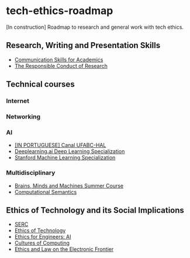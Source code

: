 # tech-ethics-roadmap
[In construction] Roadmap to research and general work with tech ethics.

## Research, Writing and Presentation Skills
- [Communication Skills for Academics](https://ocw.mit.edu/courses/15-289-communication-skills-for-academics-spring-2002/pages/syllabus/)
- [The Responsible Conduct of Research](https://ocw.mit.edu/courses/hst-502-survival-skills-for-researchers-the-responsible-conduct-of-research-spring-2003/)

## Technical courses
### Internet

### Networking

### AI
- [[IN PORTUGUESE] Canal UFABC-HAL](https://www.youtube.com/@ufabchal)
- [Deeplearning.ai Deep Learning Specialization](https://www.coursera.org/specializations/deep-learning)
- [Stanford Machine Learning Specialization](https://www.coursera.org/specializations/machine-learning-introduction)

### Multidisciplinary
- [Brains, Minds and Machines Summer Course](https://ocw.mit.edu/courses/res-9-003-brains-minds-and-machines-summer-course-summer-2015/)
- [Computational Semantics](https://ocw.mit.edu/courses/mas-962-special-topics-in-media-technology-computational-semantics-fall-2002/)

## Ethics of Technology and its Social Implications
- [SERC](https://ocw.mit.edu/courses/res-tll-008-social-and-ethical-responsibilities-of-computing-serc/)
- [Ethics of Technology](https://ocw.mit.edu/courses/24-131-ethics-of-technology-spring-2023/)
- [Ethics for Engineers: AI](https://ocw.mit.edu/courses/10-01-ethics-for-engineers-artificial-intelligence-spring-2020/)
- [Cultures of Computing](https://ocw.mit.edu/courses/21a-350j-cultures-of-computing-fall-2011/)
- [Ethics and Law on the Electronic Frontier](https://ocw.mit.edu/courses/6-805-ethics-and-the-law-on-the-electronic-frontier-fall-2005/)
